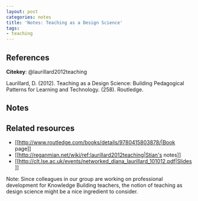 ```yaml
---
layout: post
categories: notes
title: 'Notes: Teaching as a Design Science'
tags:
- teaching
---
```


## References

**Citekey**: @laurillard2012teaching

Laurillard, D. (2012). Teaching as a Design Science: Building Pedagogical Patterns for Learning and Technology. (258). Routledge.  













## Notes
## Related resources

  * [[http://www.routledge.com/books/details/9780415803878/|Book page]]
  * [[http://reganmian.net/wiki/ref:laurillard2012teaching|Stian's notes]]
  * [[http://clt.lse.ac.uk/events/networked_diana_laurillard_101012.pdf|Slides]]

Note: Since colleagues in our group are working on professional development for Knowledge Building teachers, the notion of teaching as design science might be a nice ingredient to consider.
